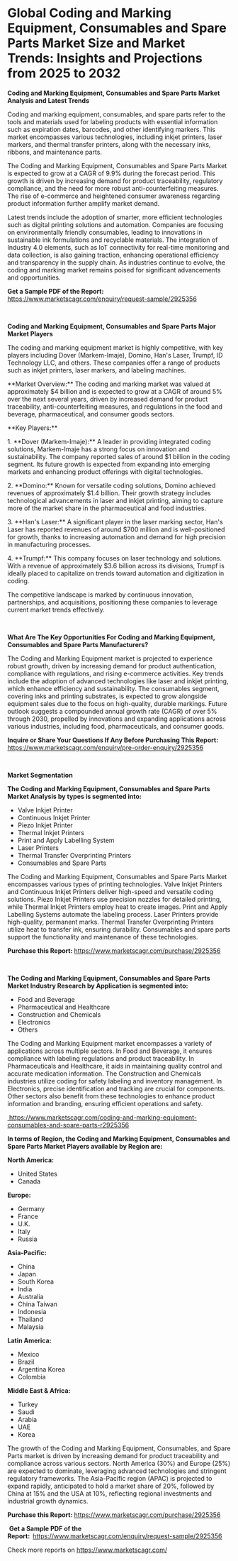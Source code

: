 <p><h1>Global Coding and Marking Equipment, Consumables and Spare Parts Market Size and Market Trends: Insights and Projections from 2025 to 2032</h1></p><p><strong>Coding and Marking Equipment, Consumables and Spare Parts Market Analysis and Latest Trends</strong></p>
<p><p>Coding and marking equipment, consumables, and spare parts refer to the tools and materials used for labeling products with essential information such as expiration dates, barcodes, and other identifying markers. This market encompasses various technologies, including inkjet printers, laser markers, and thermal transfer printers, along with the necessary inks, ribbons, and maintenance parts.</p><p>The Coding and Marking Equipment, Consumables and Spare Parts Market is expected to grow at a CAGR of 9.9% during the forecast period. This growth is driven by increasing demand for product traceability, regulatory compliance, and the need for more robust anti-counterfeiting measures. The rise of e-commerce and heightened consumer awareness regarding product information further amplify market demand.</p><p>Latest trends include the adoption of smarter, more efficient technologies such as digital printing solutions and automation. Companies are focusing on environmentally friendly consumables, leading to innovations in sustainable ink formulations and recyclable materials. The integration of Industry 4.0 elements, such as IoT connectivity for real-time monitoring and data collection, is also gaining traction, enhancing operational efficiency and transparency in the supply chain. As industries continue to evolve, the coding and marking market remains poised for significant advancements and opportunities.</p></p>
<p><strong>Get a Sample PDF of the Report:&nbsp;</strong> <a href="https://www.marketscagr.com/enquiry/request-sample/2925356?utm_campaign=2796&utm_medium=2&utm_source=Github&utm_content=ia&utm_term=12032025&utm_id=coding-and-marking-equipment-consumables-and-spare-parts">https://www.marketscagr.com/enquiry/request-sample/2925356</a></p>
<p>&nbsp;</p>
<p><strong>Coding and Marking Equipment, Consumables and Spare Parts Major Market Players</strong></p>
<p><p>The coding and marking equipment market is highly competitive, with key players including Dover (Markem-Imaje), Domino, Han's Laser, Trumpf, ID Technology LLC, and others. These companies offer a range of products such as inkjet printers, laser markers, and labeling machines.</p><p>**Market Overview:** The coding and marking market was valued at approximately $4 billion and is expected to grow at a CAGR of around 5% over the next several years, driven by increased demand for product traceability, anti-counterfeiting measures, and regulations in the food and beverage, pharmaceutical, and consumer goods sectors.</p><p>**Key Players:**</p><p>1. **Dover (Markem-Imaje):** A leader in providing integrated coding solutions, Markem-Imaje has a strong focus on innovation and sustainability. The company reported sales of around $1 billion in the coding segment. Its future growth is expected from expanding into emerging markets and enhancing product offerings with digital technologies.</p><p>2. **Domino:** Known for versatile coding solutions, Domino achieved revenues of approximately $1.4 billion. Their growth strategy includes technological advancements in laser and inkjet printing, aiming to capture more of the market share in the pharmaceutical and food industries.</p><p>3. **Han's Laser:** A significant player in the laser marking sector, Han's Laser has reported revenues of around $700 million and is well-positioned for growth, thanks to increasing automation and demand for high precision in manufacturing processes.</p><p>4. **Trumpf:** This company focuses on laser technology and solutions. With a revenue of approximately $3.6 billion across its divisions, Trumpf is ideally placed to capitalize on trends toward automation and digitization in coding.</p><p>The competitive landscape is marked by continuous innovation, partnerships, and acquisitions, positioning these companies to leverage current market trends effectively.</p></p>
<p>&nbsp;</p>
<p><strong>What Are The Key Opportunities For Coding and Marking Equipment, Consumables and Spare Parts Manufacturers?</strong></p>
<p><p>The Coding and Marking Equipment market is projected to experience robust growth, driven by increasing demand for product authentication, compliance with regulations, and rising e-commerce activities. Key trends include the adoption of advanced technologies like laser and inkjet printing, which enhance efficiency and sustainability. The consumables segment, covering inks and printing substrates, is expected to grow alongside equipment sales due to the focus on high-quality, durable markings. Future outlook suggests a compounded annual growth rate (CAGR) of over 5% through 2030, propelled by innovations and expanding applications across various industries, including food, pharmaceuticals, and consumer goods.</p></p>
<p><strong>Inquire or Share Your Questions If Any Before Purchasing This Report:</strong> <a href="https://www.marketscagr.com/enquiry/pre-order-enquiry/2925356?utm_campaign=2796&utm_medium=2&utm_source=Github&utm_content=ia&utm_term=12032025&utm_id=coding-and-marking-equipment-consumables-and-spare-parts">https://www.marketscagr.com/enquiry/pre-order-enquiry/2925356</a></p>
<p>&nbsp;</p>
<p><strong>Market Segmentation</strong></p>
<p><strong>The Coding and Marking Equipment, Consumables and Spare Parts Market Analysis by types is segmented into:</strong></p>
<p><ul><li>Valve Inkjet Printer</li><li>Continuous Inkjet Printer</li><li>Piezo Inkjet Printer</li><li>Thermal Inkjet Printers</li><li>Print and Apply Labelling System</li><li>Laser Printers</li><li>Thermal Transfer Overprinting Printers</li><li>Consumables and Spare Parts</li></ul></p>
<p><p>The Coding and Marking Equipment, Consumables and Spare Parts Market encompasses various types of printing technologies. Valve Inkjet Printers and Continuous Inkjet Printers deliver high-speed and versatile coding solutions. Piezo Inkjet Printers use precision nozzles for detailed printing, while Thermal Inkjet Printers employ heat to create images. Print and Apply Labelling Systems automate the labeling process. Laser Printers provide high-quality, permanent marks. Thermal Transfer Overprinting Printers utilize heat to transfer ink, ensuring durability. Consumables and spare parts support the functionality and maintenance of these technologies.</p></p>
<p><strong>Purchase this Report:&nbsp;</strong><a href="https://www.marketscagr.com/purchase/2925356?utm_campaign=2796&utm_medium=2&utm_source=Github&utm_content=ia&utm_term=12032025&utm_id=coding-and-marking-equipment-consumables-and-spare-parts">https://www.marketscagr.com/purchase/2925356</a></p>
<p>&nbsp;</p>
<p><strong>The Coding and Marking Equipment, Consumables and Spare Parts Market Industry Research by Application is segmented into:</strong></p>
<p><ul><li>Food and Beverage</li><li>Pharmaceutical and Healthcare</li><li>Construction and Chemicals</li><li>Electronics</li><li>Others</li></ul></p>
<p><p>The Coding and Marking Equipment market encompasses a variety of applications across multiple sectors. In Food and Beverage, it ensures compliance with labeling regulations and product traceability. In Pharmaceuticals and Healthcare, it aids in maintaining quality control and accurate medication information. The Construction and Chemicals industries utilize coding for safety labeling and inventory management. In Electronics, precise identification and tracking are crucial for components. Other sectors also benefit from these technologies to enhance product information and branding, ensuring efficient operations and safety.</p></p>
<p><a href="https://www.marketscagr.com/coding-and-marking-equipment-consumables-and-spare-parts-r2925356?utm_campaign=2796&utm_medium=2&utm_source=Github&utm_content=ia&utm_term=12032025&utm_id=coding-and-marking-equipment-consumables-and-spare-parts">&nbsp;https://www.marketscagr.com/coding-and-marking-equipment-consumables-and-spare-parts-r2925356</a></p>
<p><strong>In terms of Region, the Coding and Marking Equipment, Consumables and Spare Parts Market Players available by Region are:</strong></p>
<p>
    <p> <strong> North America: </strong>
        <ul>
            <li>United States</li>
            <li>Canada</li>
        </ul>
        </p> 
    <p> <strong> Europe: </strong>
        <ul>
            <li>Germany</li>
            <li>France</li>
            <li>U.K.</li>
            <li>Italy</li>
            <li>Russia</li>
        </ul>
        </p> 
    <p> <strong> Asia-Pacific: </strong>
        <ul>
            <li>China</li>
            <li>Japan</li>
            <li>South Korea</li>
            <li>India</li>
            <li>Australia</li>
            <li>China Taiwan</li>
            <li>Indonesia</li>
            <li>Thailand</li>
            <li>Malaysia</li>
        </ul>
        </p> 
    <p> <strong> Latin America: </strong>
        <ul>
            <li>Mexico</li>
            <li>Brazil</li>
            <li>Argentina Korea</li>
            <li>Colombia</li>
        </ul>
        </p> 
    <p> <strong> Middle East & Africa: </strong>
        <ul>
            <li>Turkey</li>
            <li>Saudi</li>
            <li>Arabia</li>
            <li>UAE</li>
            <li>Korea</li>
        </ul>
    </p>
    </p>
<p><p>The growth of the Coding and Marking Equipment, Consumables, and Spare Parts market is driven by increasing demand for product traceability and compliance across various sectors. North America (30%) and Europe (25%) are expected to dominate, leveraging advanced technologies and stringent regulatory frameworks. The Asia-Pacific region (APAC) is projected to expand rapidly, anticipated to hold a market share of 20%, followed by China at 15% and the USA at 10%, reflecting regional investments and industrial growth dynamics.</p></p>
<p><strong>Purchase this Report: </strong><a href="https://www.marketscagr.com/purchase/2925356?utm_campaign=2796&utm_medium=2&utm_source=Github&utm_content=ia&utm_term=12032025&utm_id=coding-and-marking-equipment-consumables-and-spare-parts">https://www.marketscagr.com/purchase/2925356</a></p>
<p>&nbsp;<strong>Get a Sample PDF of the Report:&nbsp;&nbsp;</strong><a href="https://www.marketscagr.com/enquiry/request-sample/2925356?utm_campaign=2796&utm_medium=2&utm_source=Github&utm_content=ia&utm_term=12032025&utm_id=coding-and-marking-equipment-consumables-and-spare-parts">https://www.marketscagr.com/enquiry/request-sample/2925356</a></p>
<p><strong></strong></p>
<p>Check more reports on <a href="https://www.marketscagr.com/?utm_campaign=2796&utm_medium=2&utm_source=Github&utm_content=ia&utm_term=12032025&utm_id=coding-and-marking-equipment-consumables-and-spare-parts">https://www.marketscagr.com/</a></p>